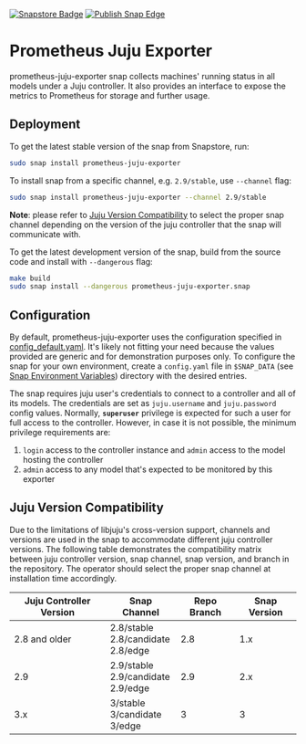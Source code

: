 [![Snapstore Badge](https://snapcraft.io/prometheus-juju-exporter/badge.svg)](https://snapcraft.io/prometheus-juju-exporter)
[![Publish Snap Edge](https://github.com/canonical/prometheus-juju-exporter/actions/workflows/release.yaml/badge.svg)](https://github.com/canonical/prometheus-juju-exporter/actions/workflows/release.yaml)

# Prometheus Juju Exporter

prometheus-juju-exporter snap collects machines' running status in all models under a Juju controller. It also provides an interface to expose the metrics to Prometheus for storage and further usage.

## Deployment
To get the latest stable version of the snap from Snapstore, run:
```bash
sudo snap install prometheus-juju-exporter
```

To install snap from a specific channel, e.g. `2.9/stable`, use `--channel` flag:
```bash
sudo snap install prometheus-juju-exporter --channel 2.9/stable
```
**Note**: please refer to [Juju Version Compatibility](#juju-version-compatibility) to select the proper snap channel depending on the version of the juju controller that the snap will communicate with.

To get the latest development version of the snap, build from the source code and install with `--dangerous` flag:
```bash
make build
sudo snap install --dangerous prometheus-juju-exporter.snap
```

## Configuration
By default, prometheus-juju-exporter uses the configuration specified in [config_default.yaml](prometheus-juju-exporter/config_default.yaml). It's likely not fitting your need because the values provided are generic and for demonstration purposes only. To configure the snap for your own environment, create a `config.yaml` file in `$SNAP_DATA` (see [Snap Environment Variables](https://snapcraft.io/docs/environment-variables)) directory with the desired entries.

The snap requires juju user's credentials to connect to a controller and all of its models. The credentials are set as `juju.username` and `juju.password` config values. Normally, **`superuser`** privilege is expected for such a user for full access to the controller. However, in case it is not possible, the minimum privilege requirements are:
1. `login` access to the controller instance and `admin` access to the model hosting the controller
2. `admin` access to any model that's expected to be monitored by this exporter


## Juju Version Compatibility
Due to the limitations of libjuju's cross-version support, channels and versions are used in the snap to accommodate different juju controller versions. The following table demonstrates the compatibility matrix between juju controller version, snap channel, snap version, and branch in the repository. The operator should select the proper snap channel at installation time accordingly.

| Juju Controller Version | Snap Channel                              | Repo Branch | Snap Version |
|-------------------------|-------------------------------------------|-------------|--------------|
| 2.8 and older           | 2.8/stable<br/>2.8/candidate<br/>2.8/edge | 2.8         | 1.x          |
| 2.9                     | 2.9/stable<br/>2.9/candidate<br/>2.9/edge | 2.9         | 2.x          |
| 3.x                     | 3/stable<br/>3/candidate<br/>3/edge       | 3           | 3            |
